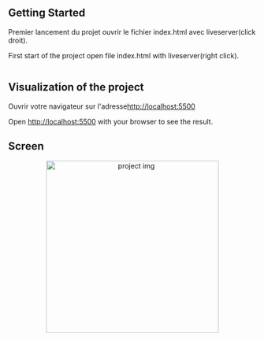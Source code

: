 

## Getting Started
Premier lancement du projet ouvrir le fichier index.html avec liveserver(click droit).

First start of the project open file index.html with liveserver(right click).
```

```
## Visualization of the project

Ouvrir votre navigateur sur l'adresse[http://localhost:5500](http://localhost:5500)

Open [http://localhost:5500](http://localhost:5500) with your browser to see the result.

## Screen 

<p align="center">
<img src="https://github.com/peter-centini/Quizz-html-css\Quizz.webm" width="350" title="project img">
</p>